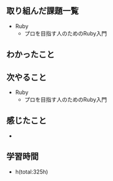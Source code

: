 ## 取り組んだ課題一覧
- Ruby
  - プロを目指す人のためのRuby入門

## わかったこと

 
## 次やること
- Ruby
  - プロを目指す人のためのRuby入門

## 感じたこと
- 

## 学習時間
- h(total:325h)
